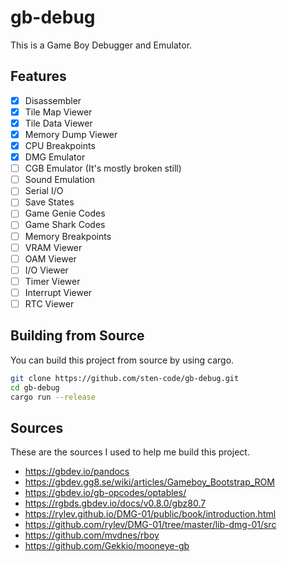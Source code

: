﻿# gb-debug

This is a Game Boy Debugger and Emulator.

## Features

- [x] Disassembler
- [x] Tile Map Viewer
- [x] Tile Data Viewer
- [x] Memory Dump Viewer
- [x] CPU Breakpoints
- [x] DMG Emulator
- [ ] CGB Emulator (It's mostly broken still)
- [ ] Sound Emulation
- [ ] Serial I/O
- [ ] Save States
- [ ] Game Genie Codes
- [ ] Game Shark Codes
- [ ] Memory Breakpoints
- [ ] VRAM Viewer
- [ ] OAM Viewer
- [ ] I/O Viewer
- [ ] Timer Viewer
- [ ] Interrupt Viewer
- [ ] RTC Viewer

## Building from Source

You can build this project from source by using cargo.

```bash
git clone https://github.com/sten-code/gb-debug.git
cd gb-debug
cargo run --release
```

## Sources

These are the sources I used to help me build this project.

- https://gbdev.io/pandocs
- https://gbdev.gg8.se/wiki/articles/Gameboy_Bootstrap_ROM
- https://gbdev.io/gb-opcodes/optables/
- https://rgbds.gbdev.io/docs/v0.8.0/gbz80.7
- https://rylev.github.io/DMG-01/public/book/introduction.html
- https://github.com/rylev/DMG-01/tree/master/lib-dmg-01/src
- https://github.com/mvdnes/rboy
- https://github.com/Gekkio/mooneye-gb